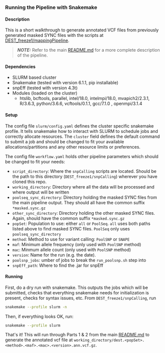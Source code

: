 ### Running the Pipeline with Snakemake

#### Description

This is a short walkthrough to generate annotated VCF files from previously generated masked SYNC files with the scripts at [DEST_freeze1/mappingPipeline](https://github.com/DEST-bio/DEST_freeze1/tree/main/mappingPipeline). 

> **_NOTE:_** Refer to the main [README.md](https://github.com/DEST-bio/DEST_freeze1/blob/snakemake/snpCalling/README.md) for a more complete description of the pipeline.

#### Dependencies
 * SLURM based cluster
 * Snakemake (tested with version 6.1.1, pip installable)
 * snpEff (tested with version 4.3t)
 * Modules (loaded on the cluster)
   * htslib, bcftools, parallel, intel/18.0, intelmpi/18.0, mvapich2/2.3.1, R/3.6.3, python/3.6.6, vcftools/0.1.1, gcc/7.1.0 , openmpi/3.1.4
   
#### Setup
The config file `slurm/config.yaml` defines the cluster specific snakemake profile. It tells snakemake how to interact with SLURM to schedule jobs and correctly allocate resources. The `cluster` field defines the default command to submit a job and should be changed to fit your available allocations/partitions and any other resource limits or preferences.

The config file `workflow.yaml` holds other pipeline parameters which should be changed to fit your needs:
 * `script_directory`: Where the `snpCalling` scripts are located. Should be the path to this directory (`DEST_freeze1/snpCalling`) wherever you have cloned this repo.
 * `working_directory`: Directory where all the data will be processed and where output will be written
 * `poolseq_sync_directory`: Directory holding the masked SYNC files from the main pipeline output. They should all have the common suffix `*masked.sync.gz`
 * `other_sync_directory`: Directory holding the other masked SYNC files. Again, should have the common suffix `*masked.sync.gz`
 * `popSet`: Population to use: either `all` or `PoolSeq`. `all` uses both paths listed above to find masked SYNC files. `PoolSeq` only uses `poolseq_sync_directory`
 * `method`: Method to use for variant calling: `PoolSNP` or `SNAPE`
 * `maf`: Minimum allele frequency (only used with `PoolSNP` method)
 * `mac`: Minmum allele count (only used with `PoolSNP` method)
 * `version`: Name for the run (e.g. the date).
 * `poolsnp_jobs`: umber of jobs to break the `run_poolsnp.sh` step into
 * `snpEff_path`: Where to find the .jar for snpEff
 
#### Running

First, do a dry run with snakemake. This outputs the jobs which will be submitted, checks that everything snakemake needs for initialization is present, checks for syntax issues, etc. From `DEST_freeze1/snpCalling`, run
```bash
snakemake --profile slurm -n
```

Then, if everything looks OK, run:
```bash
snakemake --profile slurm
```

That's it! This will run through Parts 1 & 2 from the main [README.md](https://github.com/DEST-bio/DEST_freeze1/blob/snakemake/snpCalling/README.md) to generate the annotated vcf file at `working_directory/dest.<popSet>.<method>.<maf>.<mac>.<version>.ann.vcf.gz`. 